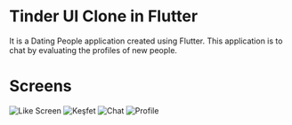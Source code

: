 # Tinder UI Clone in Flutter

It is a Dating People application created using Flutter. This application is to chat by evaluating the profiles of new people.

# Screens

![Like Screen](https://user-images.githubusercontent.com/51384613/109890017-8b113a00-7c97-11eb-81f6-ed2cd1e37ee7.jpg)
![Keşfet](https://user-images.githubusercontent.com/51384613/109890045-982e2900-7c97-11eb-9f38-bb389ce38093.jpg)
![Chat](https://user-images.githubusercontent.com/51384613/109890056-9d8b7380-7c97-11eb-8761-6328ae241a06.jpg)
![Profile](https://user-images.githubusercontent.com/51384613/109890060-a1b79100-7c97-11eb-8c53-899bd42e9fe7.jpg)
